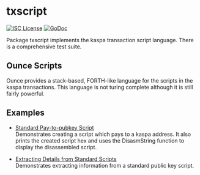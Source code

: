 txscript
========

[![ISC License](http://img.shields.io/badge/license-ISC-blue.svg)](https://choosealicense.com/licenses/isc/)
[![GoDoc](https://godoc.org/github.com/kaspanet/ounced/txscript?status.png)](http://godoc.org/github.com/kaspanet/ounced/txscript)

Package txscript implements the kaspa transaction script language. There is
a comprehensive test suite.

## Ounce Scripts

Ounce provides a stack-based, FORTH-like language for the scripts in
the kaspa transactions. This language is not turing complete
although it is still fairly powerful. 

## Examples

* [Standard Pay-to-pubkey Script](http://godoc.org/github.com/kaspanet/ounced/txscript#example-PayToAddrScript)  
  Demonstrates creating a script which pays to a kaspa address. It also
  prints the created script hex and uses the DisasmString function to display
  the disassembled script.

* [Extracting Details from Standard Scripts](http://godoc.org/github.com/kaspanet/ounced/txscript#example-ExtractPkScriptAddrs)  
  Demonstrates extracting information from a standard public key script.

